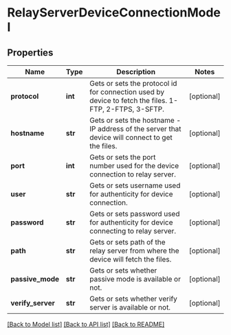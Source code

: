 # RelayServerDeviceConnectionModel

## Properties
Name | Type | Description | Notes
------------ | ------------- | ------------- | -------------
**protocol** | **int** | Gets or sets the protocol id for connection used by device to fetch the files. 1- FTP, 2-FTPS, 3-SFTP. | [optional] 
**hostname** | **str** | Gets or sets the hostname - IP address of the server that device will connect to get the files. | [optional] 
**port** | **int** | Gets or sets the port number used for the device connection to relay server. | [optional] 
**user** | **str** | Gets or sets username used for authenticity for device connection. | [optional] 
**password** | **str** | Gets or sets password used for authenticity for device connecting to relay server. | [optional] 
**path** | **str** | Gets or sets path of the relay server from where the device will fetch the files. | [optional] 
**passive_mode** | **str** | Gets or sets whether passive mode is available or not. | [optional] 
**verify_server** | **str** | Gets or sets whether verify server is available or not. | [optional] 

[[Back to Model list]](../README.md#documentation-for-models) [[Back to API list]](../README.md#documentation-for-api-endpoints) [[Back to README]](../README.md)


